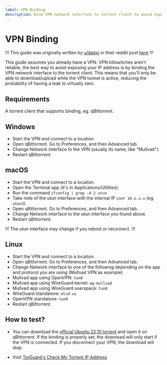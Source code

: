 ```yaml
---
label: VPN Binding
description: Bind VPN network interface to torrent client to avoid exposing your IP
---
```


# VPN Binding

!!!
This guide was originally written by [u/daiqo](https://www.reddit.com/user/daiqo/) in their reddit post [here](https://www.reddit.com/r/VPNTorrents/comments/ssy8vv/guide_bind_vpn_network_interface_to_torrent/)
!!!

This guide assumes you already have a VPN. VPN killswitches aren't reliable, the best way to avoid exposing your IP address is by binding the VPN network interface to the torrent client. This means that you'll only be able to download/upload while the VPN tunnel is active, reducing the probability of having a leak to virtually zero.

## Requirements

A torrent client that supports binding, eg. qBittorrent.

## Windows

- Start the VPN and connect to a location.
- Open qBittorrent. Go to Preferences, and then Advanced tab.
- Change Network interface to the VPN (usually its name, like "Mullvad").
- Restart qBittorrent.

## macOS

- Start the VPN and connect to a location.
- Open the Terminal app (it's in Applications/Utilities).
- Run the command `ifconfig | grep -A 2 utun`
- Take note of the utun interface with the internal IP `inet 10.x.x.x` (eg. `utun3`).
- Open qBittorrent. Go to Preferences, and then Advanced tab.
- Change Network interface to the utun interface you found above.
- Restart qBittorrent.

!!!
The utun interface may change if you reboot or reconnect.
!!!

## Linux

- Start the VPN and connect to a location.
- Open qBittorrent. Go to Preferences, and then Advanced tab.
- Change Network interface to one of the following depending on the app and protocol you are using (Mullvad VPN as example)
- Mullvad app using OpenVPN: `tun0`
- Mullvad app using WireGuard kernel: `wg-mullvad`
- Mullvad app using WireGuard userspace: `tun0`
- WireGuard standalone: `mlvd-xx`
- OpenVPN standalone: `tun0`
- Restart qBittorrent.

## How to test?

- You can download the [official Ubuntu 22.10 torrent](https://releases.ubuntu.com/22.10/ubuntu-22.10-desktop-amd64.iso.torrent) and open it on qBittorrent. If the binding is properly set, the download will only start if the VPN is connected. If you disconnect your VPN, the download will stop.

- Visit [TorGuard's Check My Torrent IP Address](https://torguard.net/checkmytorrentipaddress.php)

